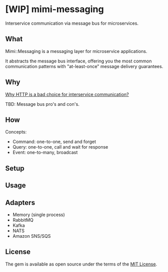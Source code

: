 # [WIP] mimi-messaging

Interservice communication via message bus for microservices.

## What

Mimi::Messaging is a messaging layer for microservice applications.

It abstracts the message bus interface, offering you the most common communication
patterns with "at-least-once" message delivery guarantees.

## Why

[Why HTTP is a bad choice for interservice communication?](docs/Why_HTTP_is_a_bad_choice.md)

TBD: Message bus pro's and con's.

## How

Concepts:

* Command: one-to-one, send and forget
* Query: one-to-one, call and wait for response
* Event: one-to-many, broadcast

## Setup

## Usage

## Adapters

* Memory (single process)
* RabbitMQ
* Kafka
* NATS
* Amazon SNS/SQS

## License

The gem is available as open source under the terms of the [MIT License](http://opensource.org/licenses/MIT).

